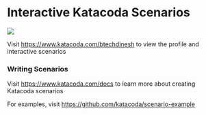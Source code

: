 # Interactive Katacoda Scenarios

[![](http://shields.katacoda.com/katacoda/btechdinesh/count.svg)](https://www.katacoda.com/btechdinesh "Get your profile on Katacoda.com")

Visit https://www.katacoda.com/btechdinesh to view the profile and interactive scenarios

### Writing Scenarios
Visit https://www.katacoda.com/docs to learn more about creating Katacoda scenarios

For examples, visit https://github.com/katacoda/scenario-example
